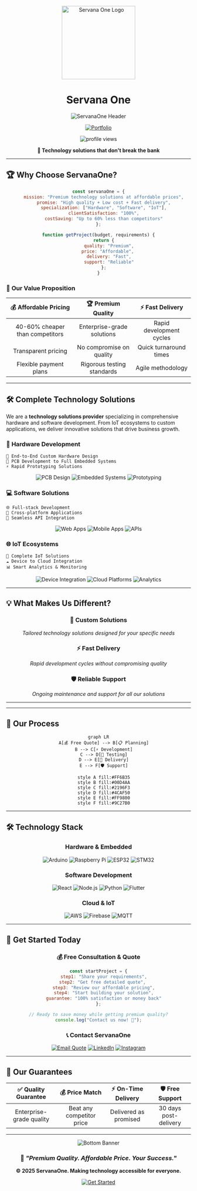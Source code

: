 <p align="center">
  <img src="https://fs3zrl3r-5500.inc1.devtunnels.ms/Servana%20One.svg" alt="Servana One Logo" width="200"/>
</p>

<h1 align="center">Servana One</h1>

<div align="center">

![ServanaOne Header](https://readme-typing-svg.herokuapp.com?font=Fira+Code&size=28&duration=3000&pause=800&color=00D4AA&center=true&vCenter=true&width=700&lines=ServanaOne;Affordable+%2B+High+Quality;Hardware+%E2%80%A2+Software+%E2%80%A2+IoT;Your+Budget%2C+Our+Excellence)

[![Portfolio](https://img.shields.io/badge/💼_Portfolio-View_Work-00D4AA?style=for-the-badge)](https://servanaone.github.io/Servana-One/) <p align="center">
  <img src="https://komarev.com/ghpvc/?username=ServanaOne&label=Profile%20Views&color=blueviolet&style=flat" alt="profile views" />
</p>

**🎯 Technology solutions that don't break the bank**

</div>

---

## 🏆 Why Choose ServanaOne?

<div align="center">

```javascript
const servanaOne = {
    mission: "Premium technology solutions at affordable prices",
    promise: "High quality + Low cost + Fast delivery",
    specialization: ["Hardware", "Software", "IoT"],
    clientSatisfaction: "100%",
    costSaving: "Up to 60% less than competitors"
};

function getProject(budget, requirements) {
    return {
        quality: "Premium",
        price: "Affordable", 
        delivery: "Fast",
        support: "Reliable"
    };
}
```

</div>

### 💎 **Our Value Proposition**

| 💰 **Affordable Pricing** | 🏆 **Premium Quality** | ⚡ **Fast Delivery** |
|:---:|:---:|:---:|
| 40-60% cheaper than competitors | Enterprise-grade solutions | Rapid development cycles |
| Transparent pricing | No compromise on quality | Quick turnaround times |
| Flexible payment plans | Rigorous testing standards | Agile methodology |

---

## 🛠️ Complete Technology Solutions

We are a **technology solutions provider** specializing in comprehensive hardware and software development. From IoT ecosystems to custom applications, we deliver innovative solutions that drive business growth.

### 🔧 **Hardware Development**
```
🎯 End-to-End Custom Hardware Design
🔬 PCB Development to Full Embedded Systems  
⚡ Rapid Prototyping Solutions
```

<div align="center">

![PCB Design](https://img.shields.io/badge/PCB_Design-Expert-00C851?style=flat-square)
![Embedded Systems](https://img.shields.io/badge/Embedded_Systems-Advanced-FF8A00?style=flat-square)
![Prototyping](https://img.shields.io/badge/Prototyping-Fast-2196F3?style=flat-square)

</div>

### 💻 **Software Solutions** 
```
🌐 Full-stack Development
📱 Cross-platform Applications
🔗 Seamless API Integration
```

<div align="center">

![Web Apps](https://img.shields.io/badge/Web_Apps-Responsive-4CAF50?style=flat-square)
![Mobile Apps](https://img.shields.io/badge/Mobile_Apps-Native%2FCross--platform-FF9800?style=flat-square)
![APIs](https://img.shields.io/badge/APIs-RESTful%2FGraphQL-9C27B0?style=flat-square)

</div>

### 🌐 **IoT Ecosystems**
```
📡 Complete IoT Solutions
☁️ Device to Cloud Integration  
📊 Smart Analytics & Monitoring
```

<div align="center">

![Device Integration](https://img.shields.io/badge/Device_Integration-Seamless-FF5722?style=flat-square)
![Cloud Platforms](https://img.shields.io/badge/Cloud_Platforms-AWS%2FAzure%2FGCP-607D8B?style=flat-square)
![Analytics](https://img.shields.io/badge/Analytics-Real--time-E91E63?style=flat-square)

</div>

---

## 💡 What Makes Us Different?

<div align="center">

### 🎯 **Custom Solutions**
*Tailored technology solutions designed for your specific needs*

### ⚡ **Fast Delivery** 
*Rapid development cycles without compromising quality*

### 🛡️ **Reliable Support**
*Ongoing maintenance and support for all our solutions*

</div>

---






---

## 🚀 Our Process

<div align="center">

```mermaid
graph LR
    A[💰 Free Quote] --> B[📋 Planning]
    B --> C[⚡ Development]
    C --> D[🧪 Testing]
    D --> E[🚀 Delivery]
    E --> F[🛡️ Support]
    
    style A fill:#FF6B35
    style B fill:#00D4AA
    style C fill:#2196F3
    style D fill:#4CAF50
    style E fill:#FF9800
    style F fill:#9C27B0
```

</div>

---



## 🛠️ Technology Stack

<div align="center">

### **Hardware & Embedded**
![Arduino](https://img.shields.io/badge/-Arduino-00979D?style=for-the-badge&logo=arduino&logoColor=white)
![Raspberry Pi](https://img.shields.io/badge/-Raspberry%20Pi-A22846?style=for-the-badge&logo=raspberry-pi&logoColor=white)
![ESP32](https://img.shields.io/badge/-ESP32-000000?style=for-the-badge&logo=espressif&logoColor=white)
![STM32](https://img.shields.io/badge/-STM32-03234B?style=for-the-badge&logo=stmicroelectronics&logoColor=white)

### **Software Development**
![React](https://img.shields.io/badge/-React-61DAFB?style=for-the-badge&logo=react&logoColor=black)
![Node.js](https://img.shields.io/badge/-Node.js-339933?style=for-the-badge&logo=node.js&logoColor=white)
![Python](https://img.shields.io/badge/-Python-3776AB?style=for-the-badge&logo=python&logoColor=white)
![Flutter](https://img.shields.io/badge/-Flutter-02569B?style=for-the-badge&logo=flutter&logoColor=white)

### **Cloud & IoT**
![AWS](https://img.shields.io/badge/-AWS-232F3E?style=for-the-badge&logo=amazon-aws&logoColor=white)
![Firebase](https://img.shields.io/badge/-Firebase-FFCA28?style=for-the-badge&logo=firebase&logoColor=black)
![MQTT](https://img.shields.io/badge/-MQTT-660066?style=for-the-badge&logo=eclipse-mosquitto&logoColor=white)

</div>

---

## 🎯 Get Started Today

<div align="center">

### 💰 **Free Consultation & Quote**

```javascript
const startProject = {
    step1: "Share your requirements",
    step2: "Get free detailed quote", 
    step3: "Review our affordable pricing",
    step4: "Start building your solution",
    guarantee: "100% satisfaction or money back"
};

// Ready to save money while getting premium quality?
console.log("Contact us now! 🚀");
```

### 📞 **Contact ServanaOne**

[![Email Quote](https://img.shields.io/badge/📧_Free_Quote-hello@servanaone.com-FF6B35?style=for-the-badge&logoColor=white)](mailto:oneservana@gmail.com)
[![LinkedIn](https://img.shields.io/badge/💼_LinkedIn-Connect-0A66C2?style=for-the-badge&logo=linkedin&logoColor=white)](https://www.linkedin.com/in/servana-one-280428385/)
[![Instagram](https://img.shields.io/badge/📸_Instagram-Follow-E4405F?style=for-the-badge&logo=instagram&logoColor=white)](https://www.instagram.com/servanaone/)

</div>

---

## 🏅 Our Guarantees

<div align="center">

| ✅ **Quality Guarantee** | 💰 **Price Match** | ⚡ **On-Time Delivery** | 🛡️ **Free Support** |
|:---:|:---:|:---:|:---:|
| Enterprise-grade quality | Beat any competitor price | Delivered as promised | 30 days post-delivery |

</div>

---



<div align="center">

![Bottom Banner](https://capsule-render.vercel.app/api?type=waving&color=gradient&customColorList=12&height=100&section=footer)

### 💎 *"Premium Quality. Affordable Price. Your Success."*

**© 2025 ServanaOne. Making technology accessible for everyone.**

[![Get Started](https://img.shields.io/badge/🚀_Start_Your_Project-Get_Free_Quote-00D4AA?style=for-the-badge&logoColor=white)](mailto:oneservana@gmail.com)

</div>
